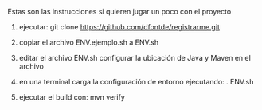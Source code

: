 Estas son las instrucciones si quieren jugar un poco con el proyecto

1. ejecutar: git clone https://github.com/dfontde/registrarme.git

2. copiar el archivo ENV.ejemplo.sh a ENV.sh

3. editar el archivo ENV.sh configurar la ubicación de Java y Maven en el archivo

4. en una terminal carga la configuración de entorno ejecutando: . ENV.sh

5. ejecutar el build con: mvn verify
